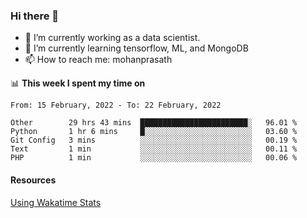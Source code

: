 ### Hi there 👋

- 🔭 I’m currently working as a data scientist.
- 🌱 I’m currently learning tensorflow, ML, and MongoDB
- 📫 How to reach me: mohanprasath

📊 **This week I spent my time on**
<!--START_SECTION:waka-->
```text
From: 15 February, 2022 - To: 22 February, 2022

Other        29 hrs 43 mins  ████████████████████████░   96.01 % 
Python       1 hr 6 mins     █░░░░░░░░░░░░░░░░░░░░░░░░   03.60 % 
Git Config   3 mins          ░░░░░░░░░░░░░░░░░░░░░░░░░   00.19 % 
Text         1 min           ░░░░░░░░░░░░░░░░░░░░░░░░░   00.11 % 
PHP          1 min           ░░░░░░░░░░░░░░░░░░░░░░░░░   00.06 % 
```
<!--END_SECTION:waka-->

#### Resources
[Using Wakatime Stats](https://github.com/marketplace/actions/waka-readme)
